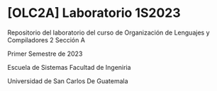 # [OLC2A] Laboratorio 1S2023
Repositorio del laboratorio del curso de Organización de Lenguajes y Compiladores 2 Sección A 

Primer Semestre de 2023  

Escuela de Sistemas Facultad de Ingeniria 

Universidad de San Carlos De Guatemala

